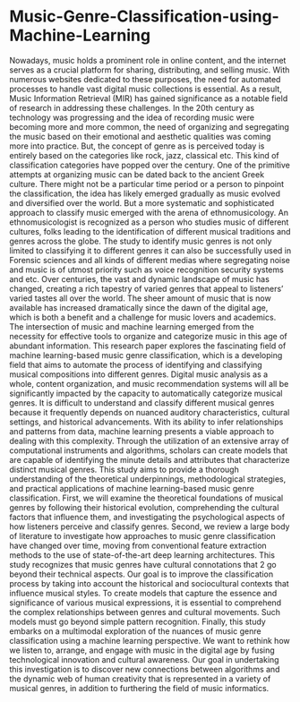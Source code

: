 # Music-Genre-Classification-using-Machine-Learning
Nowadays, music holds a prominent role in online content, 
and the internet serves as a crucial platform for sharing, 
distributing, and selling music. With numerous websites 
dedicated to these purposes, the need for automated processes 
to handle vast digital music collections is essential. As a 
result, Music Information Retrieval (MIR) has gained 
significance as a notable field of research in addressing these 
challenges. In the 20th century as technology was progressing 
and the idea of recording music were becoming more and 
more common, the need of organizing and segregating the 
music based on their emotional and aesthetic qualities was 
coming more into practice. But, the concept of genre as is 
perceived today is entirely based on the categories like rock, 
jazz, classical etc. This kind of classification categories have 
popped over the century. One of the primitive attempts at 
organizing music can be dated back to the ancient Greek 
culture. There might not be a particular time period or a 
person to pinpoint the classification, the idea has likely 
emerged gradually as music evolved and diversified over the 
world. But a more systematic and sophisticated approach to 
classify music emerged with the arena of ethnomusicology. 
An ethnomusicologist is recognized as a person who studies 
music of different cultures, folks leading to the identification of 
different musical traditions and genres across the globe. The 
study to identify music genres is not only limited to classifying 
it to different genres it can also be successfully used in 
Forensic sciences and all kinds of different medias where 
segregating noise and music is of utmost priority such as voice 
recognition security systems and etc.
Over centuries, the vast and dynamic landscape of music has 
changed, creating a rich tapestry of varied genres that appeal to 
listeners’ varied tastes all over the world. The sheer amount of 
music that is now available has increased dramatically since 
the dawn of the digital age, which is both a benefit and a 
challenge for music lovers and academics.
The intersection of music and machine learning emerged 
from the necessity for effective tools to organize and 
categorize music in this age of abundant information. This 
research paper explores the fascinating field of machine 
learning-based music genre classification, which is a 
developing field that aims to automate the process of 
identifying and classifying musical compositions into 
different genres. Digital music analysis as a whole, content 
organization, and music recommendation systems will all be 
significantly impacted by the capacity to automatically 
categorize musical genres. It is difficult to understand and 
classify different musical genres because it frequently 
depends on nuanced auditory characteristics, cultural settings, 
and historical advancements. With its ability to infer 
relationships and patterns from data, machine learning 
presents a viable approach to dealing with this complexity. 
Through the utilization of an extensive array of computational 
instruments and algorithms, scholars can create models that 
are capable of identifying the minute details and attributes 
that characterize distinct musical genres.
This study aims to provide a thorough understanding of the 
theoretical underpinnings, methodological strategies, and 
practical applications of machine learning-based music genre
classification. First, we will examine the theoretical 
foundations of musical genres by following their historical 
evolution, comprehending the cultural factors that influence 
them, and investigating the psychological aspects of how 
listeners perceive and classify genres. Second, we review a 
large body of literature to investigate how approaches to 
music genre classification have changed over time, moving 
from conventional feature extraction methods to the use of 
state-of-the-art deep learning architectures. This study 
recognizes that music genres have cultural connotations that 
2
go beyond their technical aspects. Our goal is to improve the 
classification process by taking into account the historical 
and sociocultural contexts that influence musical styles. To 
create models that capture the essence and significance of 
various musical expressions, it is essential to comprehend the 
complex relationships between genres and cultural 
movements. Such models must go beyond simple pattern 
recognition. 
Finally, this study embarks on a multimodal exploration of 
the nuances of music genre classification using a machine 
learning perspective. We want to rethink how we listen to, 
arrange, and engage with music in the digital age by fusing 
technological innovation and cultural awareness. Our goal in 
undertaking this investigation is to discover new connections 
between algorithms and the dynamic web of human 
creativity that is represented in a variety of musical genres, 
in addition to furthering the field of music informatics.

